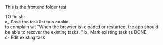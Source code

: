 This is the frontend folder test<br>

TO finish:<br>
a_ Save the task list to a cookie.<br>
to complain wit "When the browser is reloaded or restarted, the app should be able to recover the existing tasks.
"
b_ Mark existing task as DONE<br>
c- Edit existing task<br>
<br>
<br>
<br>
